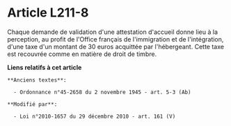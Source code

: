 # Article L211-8

Chaque demande de validation d'une attestation d'accueil donne lieu à la perception, au profit de l'Office français de
l'immigration et de l'intégration, d'une taxe d'un montant de 30 euros acquittée par l'hébergeant. Cette taxe est recouvrée
comme en matière de droit de timbre.

**Liens relatifs à cet article**

	**Anciens textes**:

	  - Ordonnance n°45-2658 du 2 novembre 1945 - art. 5-3 (Ab)

	**Modifié par**:

	  - Loi n°2010-1657 du 29 décembre 2010 - art. 161 (V)
